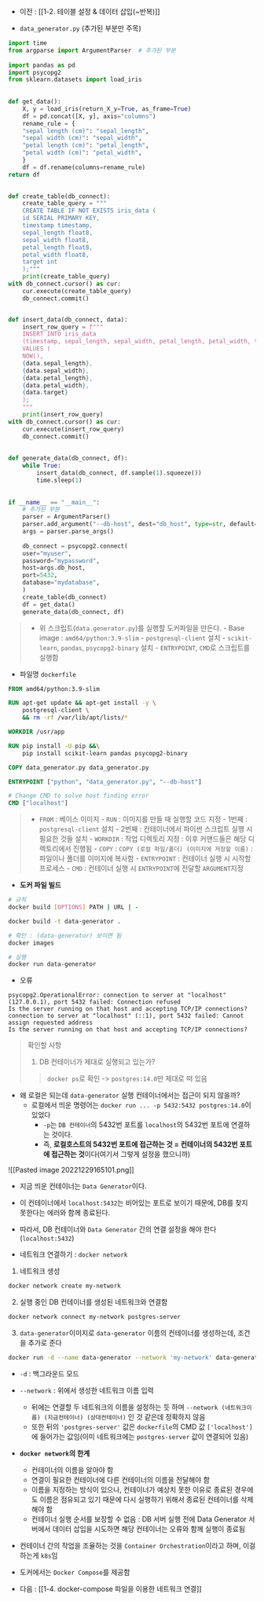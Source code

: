 - 이전 : [[1-2. 테이블 설정 & 데이터 삽입(~반복)]]

- `data_generator.py` (추가된 부분만 주목)
```python
import time  
from argparse import ArgumentParser  # 추가된 부분
  
import pandas as pd  
import psycopg2  
from sklearn.datasets import load_iris  
  
  
def get_data():  
	X, y = load_iris(return_X_y=True, as_frame=True)  
	df = pd.concat([X, y], axis="columns")  
	rename_rule = {  
	"sepal length (cm)": "sepal_length",  
	"sepal width (cm)": "sepal_width",  
	"petal length (cm)": "petal_length",  
	"petal width (cm)": "petal_width",  
	}  
	df = df.rename(columns=rename_rule)  
return df  

  
def create_table(db_connect):  
	create_table_query = """  
	CREATE TABLE IF NOT EXISTS iris_data (  
	id SERIAL PRIMARY KEY,  
	timestamp timestamp,  
	sepal_length float8,  
	sepal_width float8,  
	petal_length float8,  
	petal_width float8,  
	target int  
	);"""  
	print(create_table_query)  
with db_connect.cursor() as cur:  
	cur.execute(create_table_query)  
	db_connect.commit()  


def insert_data(db_connect, data):  
	insert_row_query = f"""  
	INSERT INTO iris_data  
	(timestamp, sepal_length, sepal_width, petal_length, petal_width, target)  
	VALUES (  
	NOW(),  
	{data.sepal_length},  
	{data.sepal_width},  
	{data.petal_length},  
	{data.petal_width},  
	{data.target}  
	);  
	"""  
	print(insert_row_query)  
with db_connect.cursor() as cur:  
	cur.execute(insert_row_query)  
	db_connect.commit()  
  
  
def generate_data(db_connect, df):  
	while True:  
		insert_data(db_connect, df.sample(1).squeeze())  
		time.sleep(1)  
  
  
if __name__ == "__main__":  
	# 추가된 부분
	parser = ArgumentParser()  
	parser.add_argument("--db-host", dest="db_host", type=str, default="localhost")  
	args = parser.parse_args()  
	  
	db_connect = psycopg2.connect(  
	user="myuser",  
	password="mypassword",  
	host=args.db_host,  
	port=5432,  
	database="mydatabase",  
	)  
	create_table(db_connect)  
	df = get_data()  
	generate_data(db_connect, df)
```

> - 위 스크립트(`data.generator.py`)를 실행할 도커파일을 만든다.
		- Base image : `amd64/python:3.9-slim`
		- `postgresql-client` 설치
		- `scikit-learn`, `pandas`, `psycopg2-binary` 설치
		- `ENTRYPOINT`, `CMD`로 스크립트를 실행함

- 파일명 `dockerfile`
```dockerfile
FROM amd64/python:3.9-slim

RUN apt-get update && apt-get install -y \
    postgresql-client \
    && rm -rf /var/lib/apt/lists/*

WORKDIR /usr/app

RUN pip install -U pip &&\
    pip install scikit-learn pandas psycopg2-binary

COPY data_generator.py data_generator.py

ENTRYPOINT ["python", "data_generator.py", "--db-host"]

# Change CMD to solve host finding error
CMD ["localhost"]
```
> - `FROM` : 베이스 이미지
	- `RUN` : 이미지를 만들 때 실행할 코드 지정
		- 1번째 : `postgresql-client` 설치
		- 2번째 : 컨테이너에서 파이썬 스크립트 실행 시 필요한 것들 설치
	- `WORKDIR` : 작업 디렉토리 지정 : 이후 커맨드들은 해당 디렉토리에서 진행됨
	- `COPY` : `COPY (로컬 파일/폴더) (이미지에 저장할 이름)` : 파일이나 폴더를 이미지에 복사함
	- `ENTRYPOINT` : 컨테이너 실행 시 시작할 프로세스
	- `CMD` : 컨테이너 실행 시 `ENTRYPOINT`에 전달할 `ARGUMENT`지정

- **도커 파일 빌드**
```sh
# 규칙
docker build [OPTIONS] PATH | URL | -
```

```sh
docker build -t data-generator .

# 확인 : (data-generator) 보이면 됨
docker images

# 실행
docker run data-generator
```

- 오류
```
psycopg2.OperationalError: connection to server at "localhost" (127.0.0.1), port 5432 failed: Connection refused  
Is the server running on that host and accepting TCP/IP connections?  
connection to server at "localhost" (::1), port 5432 failed: Cannot assign requested address  
Is the server running on that host and accepting TCP/IP connections?
```
> 확인할 사항
> 1. DB 컨테이너가 제대로 실행되고 있는가?
>> `docker ps`로 확인 -> `postgres:14.0`만 제대로 떠 있음

-  왜 로컬은 되는데 `data-generator` 실행 컨테이너에서는 접근이 되지 않을까?
	- 로컬에서 띄운 명령어는 `docker run ... -p 5432:5432 postgres:14.0`이 있었다
		- `-p`는 `DB 컨테이너`의 5432번 포트를 `localhost`의 5432번 포트에 연결하는 것이다.
		- 즉, **로컬호스트의 5432번 포트에 접근하는 것 = 컨테이너의 5432번 포트에 접근하는 것**이다(여기서 그렇게 설정을 했으니까)

![[Pasted image 20221229165101.png]]
- 지금 띄운 컨테이너는 `Data Generator`이다.
- 이 컨테이너에서 `localhost:5432`는 비어있는 포트로 보이기 때문에, DB를 찾지 못한다는 에러와 함께 종료된다.
- 따라서, DB 컨테이너와 `Data Generator` 간의 연결 설정을 해야 한다(`localhost:5432`)

- 네트워크 연결하기 : `docker network`
1) 네트워크 생성
```sh
docker network create my-network
```

2) 실행 중인 DB 컨테이너를 생성된 네트워크와 연결함
```sh
docker network connect my-network postgres-server
```

3) `data-generator`이미지로 `data-generator` 이름의 컨테이너를 생성하는데, 조건을 추가로 준다
```sh
docker run -d --name data-generator --network 'my-network' data-generator 'postgres-server'
```
- `-d` : 백그라운드 모드
- `--network` : 위에서 생성한 네트워크 이름 입력
	- 뒤에는 연결할 두 네트워크의 이름을 설정하는 듯 하며 `--network (네트워크이름) (지금컨테이너) (상대컨테이너)` 인 것 같은데 정확하지 않음
	- 또한 뒤의 `'postgres-server'` 값은 `dockerfile`의 CMD 값 `['localhost']` 에 들어가는 값임(이미 네트워크에는 `postgres-server` 값이 연결되어 있음)

- **`docker network`의 한계**
	- 컨테이너의 이름을 알아야 함
	- 연결이 필요한 컨테이너에 다른 컨테이너의 이름을 전달해야 함
	- 이름을 지정하는 방식이 있으나, 컨테이너가 예상치 못한 이유로 종료된 경우에도 이름은 점유되고 있기 때문에 다시 실행하기 위해서 종료된 컨테이너를 삭제해야 함
	- 컨테이너 실행 순서를 보장할 수 없음 : DB 서버 실행 전에 Data Generator 서버에서 데이터 삽입을 시도하면 해당 컨테이너는 오류와 함께 실행이 종료됨

- 컨테이너 간의 작업을 조율하는 것을 `Container Orchestration`이라고 하며, 이걸 하는게 `k8s`임
- 도커에서는 `Docker Compose`를 제공함

- 다음 : [[1-4. docker-compose 파일을 이용한 네트워크 연결]]